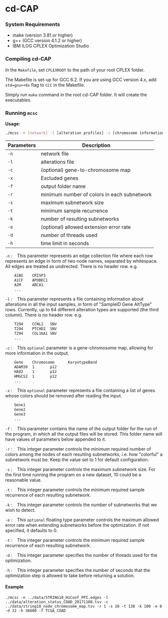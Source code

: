 # cd-CAP

### System Requirements
- make (version 3.81 or higher)
- g++ (GCC version 4.1.2 or higher)
- IBM ILOG CPLEX Optimization Studio

### Compiling cd-CAP
In the `Makefile`, set `CPLEXROOT` to the path of your root CPLEX folder.

The Makefile is set-up for GCC 6.2. If you are using GCC version 4.x, add ` std=gnu++0x` flag to `CCC` in the Makefile.

Simply run `make` command in the root cd-CAP folder. It will create the executables.

### Running `mcsc`
**Usage:**
```sh
./mcsc -n [network] -l [alteration profiles] -c [chromosome information; optional] -r [min number of colours in subnetwork] -x [exclude genes; optional] -s [maximum subnetwork size] -t [minimum subgraph recurrence]  -k [number of subnetworks] -e [error; optional] -f [outputFolder] -d [threads] -t [time limit in seconds]
```

| Parameters | Description |
| ------ | ------ |
| `-n` | network file | 
| `-l` | alterations file |
| `-c` | (optional) gene-to-chromosome map |
| `-x` | Excluded genes |
| `-f` | output folder name |
| `-r` | minimum number of colors in each subnetwork |
| `-s` | maximum subnetwork size |
| `-t` | minimum sample recurrence |
| `-k` | number of resulting subnetworks |
| `-e` | (optional) allowed extension error rate |
| `-d` | number of threads used |
| `-h` | time limit in seconds |



`-n` : &nbsp;&nbsp; This parameter represents an edge collection file where each row represents an edge in form of two node names, separated by whitespace. All edges are treated as undirected. There is no header row. e.g.
```sh
	A1BG    CRISP3
	A1CF    APOBEC1
	A2M     ABCA1
	...
```

`-l` : &nbsp;&nbsp; This parameter represents a file containing information about alterations in all the input samples, in form of "SampleID Gene AltType" rows. Currently, up to 64 different alteration types are supported (the third column). There is no header row. e.g.
```sh
	T294    CCNL2   SNV
	T294    PTCHD2  SNV
	T294    COL16A1 SNV
	...
```

`-c` : &nbsp;&nbsp; This `optional` parameter is a gene-chromosome map, allowing for more information in the output. 
```sh
	Gene    Chromosome      KaryotypeBand
	ADAM30  1       p12
	HAO2    1       p12
	HMGCS2  1       p12
	...
```

`-x` : &nbsp;&nbsp; This `optional` parameter represents a file containing a list of genes whose colors should be removed after reading the input.
```sh
	Gene1
	Gene2
	Gene3
	...
```

`-f` : &nbsp;&nbsp; This parameter contains the name of the output folder for the run of the program, in which all the output files will be stored. This folder name will have values of parameters below appended to it.

`-r` : &nbsp;&nbsp; This integer parameter controls the minimum required number of colors among the nodes of each resulting subnetworks, i.e. how "colorful" a subnetwork must be. Keep the value set to 1 for default configuration.

`-s` : &nbsp;&nbsp; This integer parameter controls the maximum subnetwork size. For the first time running the program on a new dataset, 10 could be a reasonable value.

`-t` : &nbsp;&nbsp; This integer parameter controls the minimum required sample recurrence of each resulting subnetwork.

`-k` : &nbsp;&nbsp; This integer parameter controls the number of subnetworks that we wish to detect.

`-e` : &nbsp;&nbsp; This `optional` floating type parameter controls the maximum allowed error rate when extending subnetworks before the optimization. If not specified, it defaults to 0.

`-t` : &nbsp;&nbsp; This integer parameter controls the minimum required sample recurrence of each resulting subnetwork.

`-d` : &nbsp;&nbsp; This integer parameter specifies the number of threads used for the optimization.

`-h` : &nbsp;&nbsp; This integer parameter specifies the number of seconds that the optimization step is allowed to take before returning a solution.

#### Example
`./mcsc -n ../data/STRING10_HiConf_PPI.edges -l ../data/alteration_status_COAD_20171108.tsv -c ../data/string10_node_chromosome_map.tsv -r 1 -s 10 -t 138 -k 100 -e 0 -d 32 -h 36000 -f TCGA_COAD`
